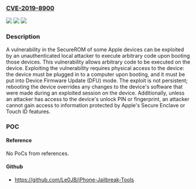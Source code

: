 ### [CVE-2019-8900](https://cve.mitre.org/cgi-bin/cvename.cgi?name=CVE-2019-8900)
![](https://img.shields.io/static/v1?label=Product&message=SecureROM&color=blue)
![](https://img.shields.io/static/v1?label=Version&message=A5%3C%3D%20A11%20&color=brighgreen)
![](https://img.shields.io/static/v1?label=Vulnerability&message=n%2Fa&color=brighgreen)

### Description

A vulnerability in the SecureROM of some Apple devices can be exploited by an unauthenticated local attacker to execute arbitrary code upon booting those devices. This vulnerability allows arbitrary code to be executed on the device. Exploiting the vulnerability requires physical access to the device: the device must be plugged in to a computer upon booting, and it must be put into Device Firmware Update (DFU) mode. The exploit is not persistent; rebooting the device overrides any changes to the device's software that were made during an exploited session on the device. Additionally, unless an attacker has access to the device's unlock PIN or fingerprint, an attacker cannot gain access to information protected by Apple's Secure Enclave or Touch ID features.

### POC

#### Reference
No PoCs from references.

#### Github
- https://github.com/Le0JB/iPhone-Jailbreak-Tools

